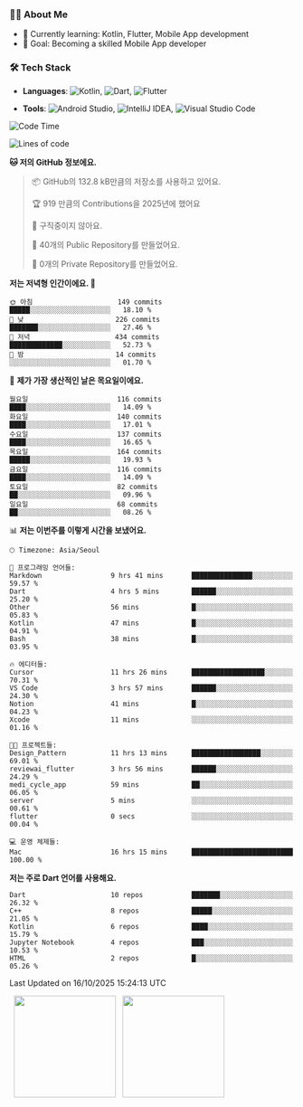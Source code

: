 ### 👨‍💻 About Me
- 🌱 Currently learning: Kotlin, Flutter, Mobile App development
- 🎯 Goal: Becoming a skilled Mobile App developer

### 🛠 Tech Stack
- **Languages**: ![Kotlin](https://img.shields.io/badge/Kotlin-0095D5?style=flat-square&logo=kotlin&logoColor=white), ![Dart](https://img.shields.io/badge/Dart-0175C2?style=flat-square&logo=dart&logoColor=white), ![Flutter](https://img.shields.io/badge/Flutter-02569B?style=flat-square&logo=flutter&logoColor=white)

- **Tools**:
![Android Studio](https://img.shields.io/badge/Android%20Studio-3DDC84?style=flat-square&logo=android-studio&logoColor=white), 
![IntelliJ IDEA](https://img.shields.io/badge/IntelliJ%20IDEA-000000?style=flat-square&logo=intellij-idea&logoColor=white), 
![Visual Studio Code](https://img.shields.io/badge/VS%20Code-007ACC?style=flat-square&logo=visual-studio-code&logoColor=white)

<!--START_SECTION:waka-->
![Code Time](http://img.shields.io/badge/Code%20Time-334%20hrs%2037%20mins-blue)

![Lines of code](https://img.shields.io/badge/%EC%A0%80%EB%8A%94%20%EC%97%AC%ED%83%9C%EA%B9%8C%EC%A7%80%20-1.0%20million%20%EC%A4%84%EC%9D%98%20%EC%BD%94%EB%93%9C%EB%A5%BC%20%EC%9E%91%EC%84%B1%ED%96%88%EC%96%B4%EC%9A%94.-blue)

**🐱 저의 GitHub 정보에요.** 

> 📦 GitHub의 132.8 kB만큼의 저장소를 사용하고 있어요. 
 > 
> 🏆 919 만큼의 Contributions을 2025년에 했어요
 > 
> 🚫 구직중이지 않아요.
 > 
> 📜 40개의 Public Repository를 만들었어요. 
 > 
> 🔑 0개의 Private Repository를 만들었어요. 
 > 
**저는 저녁형 인간이에요. 🦉** 

```text
🌞 아침                     149 commits         █████░░░░░░░░░░░░░░░░░░░░   18.10 % 
🌆 낮　                     226 commits         ███████░░░░░░░░░░░░░░░░░░   27.46 % 
🌃 저녁                     434 commits         █████████████░░░░░░░░░░░░   52.73 % 
🌙 밤　                     14 commits          ░░░░░░░░░░░░░░░░░░░░░░░░░   01.70 % 
```
📅 **제가 가장 생산적인 날은 목요일이에요.** 

```text
월요일                      116 commits         ████░░░░░░░░░░░░░░░░░░░░░   14.09 % 
화요일                      140 commits         ████░░░░░░░░░░░░░░░░░░░░░   17.01 % 
수요일                      137 commits         ████░░░░░░░░░░░░░░░░░░░░░   16.65 % 
목요일                      164 commits         █████░░░░░░░░░░░░░░░░░░░░   19.93 % 
금요일                      116 commits         ████░░░░░░░░░░░░░░░░░░░░░   14.09 % 
토요일                      82 commits          ██░░░░░░░░░░░░░░░░░░░░░░░   09.96 % 
일요일                      68 commits          ██░░░░░░░░░░░░░░░░░░░░░░░   08.26 % 
```


📊 **저는 이번주를 이렇게 시간을 보냈어요.** 

```text
🕑︎ Timezone: Asia/Seoul

💬 프로그래밍 언어들: 
Markdown                 9 hrs 41 mins       ███████████████░░░░░░░░░░   59.57 % 
Dart                     4 hrs 5 mins        ██████░░░░░░░░░░░░░░░░░░░   25.20 % 
Other                    56 mins             █░░░░░░░░░░░░░░░░░░░░░░░░   05.83 % 
Kotlin                   47 mins             █░░░░░░░░░░░░░░░░░░░░░░░░   04.91 % 
Bash                     38 mins             █░░░░░░░░░░░░░░░░░░░░░░░░   03.95 % 

🔥 에디터들: 
Cursor                   11 hrs 26 mins      ██████████████████░░░░░░░   70.31 % 
VS Code                  3 hrs 57 mins       ██████░░░░░░░░░░░░░░░░░░░   24.30 % 
Notion                   41 mins             █░░░░░░░░░░░░░░░░░░░░░░░░   04.23 % 
Xcode                    11 mins             ░░░░░░░░░░░░░░░░░░░░░░░░░   01.16 % 

🐱‍💻 프로젝트들: 
Design_Pattern           11 hrs 13 mins      █████████████████░░░░░░░░   69.01 % 
reviewai_flutter         3 hrs 56 mins       ██████░░░░░░░░░░░░░░░░░░░   24.29 % 
medi_cycle_app           59 mins             ██░░░░░░░░░░░░░░░░░░░░░░░   06.05 % 
server                   5 mins              ░░░░░░░░░░░░░░░░░░░░░░░░░   00.61 % 
flutter                  0 secs              ░░░░░░░░░░░░░░░░░░░░░░░░░   00.04 % 

💻 운영 체제들: 
Mac                      16 hrs 15 mins      █████████████████████████   100.00 % 
```

**저는 주로 Dart 언어를 사용해요.** 

```text
Dart                     10 repos            ███████░░░░░░░░░░░░░░░░░░   26.32 % 
C++                      8 repos             █████░░░░░░░░░░░░░░░░░░░░   21.05 % 
Kotlin                   6 repos             ████░░░░░░░░░░░░░░░░░░░░░   15.79 % 
Jupyter Notebook         4 repos             ███░░░░░░░░░░░░░░░░░░░░░░   10.53 % 
HTML                     2 repos             █░░░░░░░░░░░░░░░░░░░░░░░░   05.26 % 
```




 Last Updated on 16/10/2025 15:24:13 UTC
<!--END_SECTION:waka-->

<p>
  <img height="180em" src="https://github-readme-stats.vercel.app/api?username=JongHyun070105&show_icons=true&include_all_commits=true&bg_color=0d1117&title_color=ffffff&text_color=c9d1d9&icon_color=79ff97">
  <img height="180em" src="https://github-readme-stats.vercel.app/api/top-langs/?username=JongHyun070105&layout=compact&langs_count=4&bg_color=0d1117&title_color=ffffff&text_color=c9d1d9&hide=php,jupyter%20notebook&hide_repo=EcoStep,mimir,git-session">
</p>
